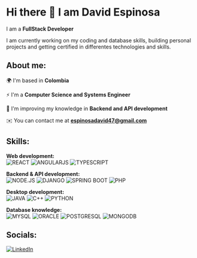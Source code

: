 <!-- This overview is based on [mrdanishsaleem](https://github.com/mrdanishsaleem/mrdanishsaleem) -->

# Hi there 👋 I am David Espinosa

I am a **FullStack Developer**

I am currently working on my coding and database skills, building personal projects and getting certified in differentes technologies and skills.

## About me:

🌍  I'm based in **Colombia**

⚡  I'm a **Computer Science and Systems Engineer**

🧠  I'm improving my knowledge in **Backend and API development**

✉️  You can contact me at **espinosadavid47@gmail.com**


## Skills:

<p align="center">

<b>Web development:</b> <br>
![REACT](https://img.shields.io/badge/React-20232A?style=for-the-badge&logo=react&logoColor=61DAFB)
![ANGULARJS](https://img.shields.io/badge/Angular-DD0031?style=for-the-badge&logo=angular&logoColor=white)
![TYPESCRIPT](https://img.shields.io/badge/TypeScript-007ACC?style=for-the-badge&logo=typescript&logoColor=white)

<b>Backend & API development:</b> <br>
![NODE.JS](https://img.shields.io/badge/Node.js-43853D?style=for-the-badge&logo=node.js&logoColor=white)
![DJANGO](https://img.shields.io/badge/Django-092E20?style=for-the-badge&logo=django&logoColor=white)
![SPRING BOOT](https://img.shields.io/badge/Spring-6DB33F?style=for-the-badge&logo=spring&logoColor=white)
![PHP](https://img.shields.io/badge/PHP-777BB4?style=for-the-badge&logo=php&logoColor=white)
  
<b>Desktop development:</b> <br>
![JAVA](https://img.shields.io/badge/Java-ED8B00?style=for-the-badge&logo=java&logoColor=white)
![C++](https://img.shields.io/badge/C%2B%2B-00599C?style=for-the-badge&logo=c%2B%2B&logoColor=white)
![PYTHON](https://img.shields.io/badge/Python-3776AB?style=for-the-badge&logo=python&logoColor=white)

<b>Database knowledge: </b> <br>
![MYSQL](https://img.shields.io/badge/MySQL-00000F?style=for-the-badge&logo=mysql&logoColor=white)
![ORACLE](https://img.shields.io/badge/Oracle-F80000?style=for-the-badge&logo=oracle&logoColor=black)
![POSTGRESQL](https://img.shields.io/badge/PostgreSQL-316192?style=for-the-badge&logo=postgresql&logoColor=white)
![MONGODB](https://img.shields.io/badge/MongoDB-4EA94B?style=for-the-badge&logo=mongodb&logoColor=white)
</p>

## Socials:

<p align="center">

[![LinkedIn](https://img.shields.io/badge/linkedin-%230077B5.svg?style=for-the-badge&logo=linkedin&logoColor=white)](https://www.linkedin.com/in/davidespinosadev/)
</p>

